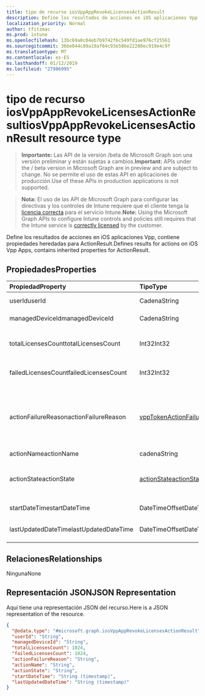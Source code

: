 ```yaml
---
title: tipo de recurso iosVppAppRevokeLicensesActionResult
description: Define los resultados de acciones en iOS aplicaciones Vpp, contiene propiedades heredadas para ActionResult.
localization_priority: Normal
author: tfitzmac
ms.prod: intune
ms.openlocfilehash: 13bc69a0c04eb7b9742f6c549fd1ae976cf25561
ms.sourcegitcommit: 36be044c89a19af84c93e586e22200ec919e4c9f
ms.translationtype: MT
ms.contentlocale: es-ES
ms.lasthandoff: 01/12/2019
ms.locfileid: "27986995"
---
```

# <a name="iosvppapprevokelicensesactionresult-resource-type"></a><span data-ttu-id="7ef8b-103">tipo de recurso iosVppAppRevokeLicensesActionResult</span><span class="sxs-lookup"><span data-stu-id="7ef8b-103">iosVppAppRevokeLicensesActionResult resource type</span></span>

> <span data-ttu-id="7ef8b-104">**Importante:** Las API de la versión /beta de Microsoft Graph son una versión preliminar y están sujetas a cambios.</span><span class="sxs-lookup"><span data-stu-id="7ef8b-104">**Important:** APIs under the / beta version in Microsoft Graph are in preview and are subject to change.</span></span> <span data-ttu-id="7ef8b-105">No se permite el uso de estas API en aplicaciones de producción.</span><span class="sxs-lookup"><span data-stu-id="7ef8b-105">Use of these APIs in production applications is not supported.</span></span>

> <span data-ttu-id="7ef8b-106">**Nota:** El uso de las API de Microsoft Graph para configurar las directivas y los controles de Intune requiere que el cliente tenga la [licencia correcta](https://go.microsoft.com/fwlink/?linkid=839381) para el servicio Intune.</span><span class="sxs-lookup"><span data-stu-id="7ef8b-106">**Note:** Using the Microsoft Graph APIs to configure Intune controls and policies still requires that the Intune service is [correctly licensed](https://go.microsoft.com/fwlink/?linkid=839381) by the customer.</span></span>

<span data-ttu-id="7ef8b-107">Define los resultados de acciones en iOS aplicaciones Vpp, contiene propiedades heredadas para ActionResult.</span><span class="sxs-lookup"><span data-stu-id="7ef8b-107">Defines results for actions on iOS Vpp Apps, contains inherited properties for ActionResult.</span></span>
## <a name="properties"></a><span data-ttu-id="7ef8b-108">Propiedades</span><span class="sxs-lookup"><span data-stu-id="7ef8b-108">Properties</span></span>
|<span data-ttu-id="7ef8b-109">Propiedad</span><span class="sxs-lookup"><span data-stu-id="7ef8b-109">Property</span></span>|<span data-ttu-id="7ef8b-110">Tipo</span><span class="sxs-lookup"><span data-stu-id="7ef8b-110">Type</span></span>|<span data-ttu-id="7ef8b-111">Descripción</span><span class="sxs-lookup"><span data-stu-id="7ef8b-111">Description</span></span>|
|:---|:---|:---|
|<span data-ttu-id="7ef8b-112">userId</span><span class="sxs-lookup"><span data-stu-id="7ef8b-112">userId</span></span>|<span data-ttu-id="7ef8b-113">Cadena</span><span class="sxs-lookup"><span data-stu-id="7ef8b-113">String</span></span>|<span data-ttu-id="7ef8b-114">Identificador de usuario asociado con la acción.</span><span class="sxs-lookup"><span data-stu-id="7ef8b-114">UserId associated with the action.</span></span>|
|<span data-ttu-id="7ef8b-115">managedDeviceId</span><span class="sxs-lookup"><span data-stu-id="7ef8b-115">managedDeviceId</span></span>|<span data-ttu-id="7ef8b-116">Cadena</span><span class="sxs-lookup"><span data-stu-id="7ef8b-116">String</span></span>|<span data-ttu-id="7ef8b-117">DeviceId asociado con la acción.</span><span class="sxs-lookup"><span data-stu-id="7ef8b-117">DeviceId associated with the action.</span></span>|
|<span data-ttu-id="7ef8b-118">totalLicensesCount</span><span class="sxs-lookup"><span data-stu-id="7ef8b-118">totalLicensesCount</span></span>|<span data-ttu-id="7ef8b-119">Int32</span><span class="sxs-lookup"><span data-stu-id="7ef8b-119">Int32</span></span>|<span data-ttu-id="7ef8b-120">Un recuento del número de licencias para el que se ha intentado establecer revoke.</span><span class="sxs-lookup"><span data-stu-id="7ef8b-120">A count of the number of licenses for which revoke was attempted.</span></span>|
|<span data-ttu-id="7ef8b-121">failedLicensesCount</span><span class="sxs-lookup"><span data-stu-id="7ef8b-121">failedLicensesCount</span></span>|<span data-ttu-id="7ef8b-122">Int32</span><span class="sxs-lookup"><span data-stu-id="7ef8b-122">Int32</span></span>|<span data-ttu-id="7ef8b-123">Un recuento del número de licencias para qué revoke no se pudo.</span><span class="sxs-lookup"><span data-stu-id="7ef8b-123">A count of the number of licenses for which revoke failed.</span></span>|
|<span data-ttu-id="7ef8b-124">actionFailureReason</span><span class="sxs-lookup"><span data-stu-id="7ef8b-124">actionFailureReason</span></span>|[<span data-ttu-id="7ef8b-125">vppTokenActionFailureReason</span><span class="sxs-lookup"><span data-stu-id="7ef8b-125">vppTokenActionFailureReason</span></span>](../resources/intune-shared-vpptokenactionfailurereason.md)|<span data-ttu-id="7ef8b-126">El motivo del error de acción de licencias revoke.</span><span class="sxs-lookup"><span data-stu-id="7ef8b-126">The reason for the revoke licenses action failure.</span></span> <span data-ttu-id="7ef8b-127">Los valores posibles son: `none`, `appleFailure`, `internalError`, `expiredVppToken` y `expiredApplePushNotificationCertificate`.</span><span class="sxs-lookup"><span data-stu-id="7ef8b-127">Possible values are: `none`, `appleFailure`, `internalError`, `expiredVppToken`, `expiredApplePushNotificationCertificate`.</span></span>|
|<span data-ttu-id="7ef8b-128">actionName</span><span class="sxs-lookup"><span data-stu-id="7ef8b-128">actionName</span></span>|<span data-ttu-id="7ef8b-129">cadena</span><span class="sxs-lookup"><span data-stu-id="7ef8b-129">String</span></span>|<span data-ttu-id="7ef8b-130">Nombre de acción</span><span class="sxs-lookup"><span data-stu-id="7ef8b-130">Action name</span></span>|
|<span data-ttu-id="7ef8b-131">actionState</span><span class="sxs-lookup"><span data-stu-id="7ef8b-131">actionState</span></span>|[<span data-ttu-id="7ef8b-132">actionState</span><span class="sxs-lookup"><span data-stu-id="7ef8b-132">actionState</span></span>](../resources/intune-shared-actionstate.md)|<span data-ttu-id="7ef8b-133">Estado de la acción.</span><span class="sxs-lookup"><span data-stu-id="7ef8b-133">State of the action.</span></span> <span data-ttu-id="7ef8b-134">Los valores posibles son: `none`, `pending`, `canceled`, `active`, `done`, `failed` y `notSupported`.</span><span class="sxs-lookup"><span data-stu-id="7ef8b-134">Possible values are: `none`, `pending`, `canceled`, `active`, `done`, `failed`, `notSupported`.</span></span>|
|<span data-ttu-id="7ef8b-135">startDateTime</span><span class="sxs-lookup"><span data-stu-id="7ef8b-135">startDateTime</span></span>|<span data-ttu-id="7ef8b-136">DateTimeOffset</span><span class="sxs-lookup"><span data-stu-id="7ef8b-136">DateTimeOffset</span></span>|<span data-ttu-id="7ef8b-137">Hora a la que se inició la acción</span><span class="sxs-lookup"><span data-stu-id="7ef8b-137">Time the action was initiated</span></span>|
|<span data-ttu-id="7ef8b-138">lastUpdatedDateTime</span><span class="sxs-lookup"><span data-stu-id="7ef8b-138">lastUpdatedDateTime</span></span>|<span data-ttu-id="7ef8b-139">DateTimeOffset</span><span class="sxs-lookup"><span data-stu-id="7ef8b-139">DateTimeOffset</span></span>|<span data-ttu-id="7ef8b-140">Hora en la que se actualizó por última vez el estado de la acción</span><span class="sxs-lookup"><span data-stu-id="7ef8b-140">Time the action state was last updated</span></span>|

## <a name="relationships"></a><span data-ttu-id="7ef8b-141">Relaciones</span><span class="sxs-lookup"><span data-stu-id="7ef8b-141">Relationships</span></span>
<span data-ttu-id="7ef8b-142">Ninguna</span><span class="sxs-lookup"><span data-stu-id="7ef8b-142">None</span></span>
## <a name="json-representation"></a><span data-ttu-id="7ef8b-143">Representación JSON</span><span class="sxs-lookup"><span data-stu-id="7ef8b-143">JSON Representation</span></span>
<span data-ttu-id="7ef8b-144">Aquí tiene una representación JSON del recurso.</span><span class="sxs-lookup"><span data-stu-id="7ef8b-144">Here is a JSON representation of the resource.</span></span>
<!-- {
  "blockType": "resource",
  "@odata.type": "microsoft.graph.iosVppAppRevokeLicensesActionResult"
}
-->
``` json
{
  "@odata.type": "#microsoft.graph.iosVppAppRevokeLicensesActionResult",
  "userId": "String",
  "managedDeviceId": "String",
  "totalLicensesCount": 1024,
  "failedLicensesCount": 1024,
  "actionFailureReason": "String",
  "actionName": "String",
  "actionState": "String",
  "startDateTime": "String (timestamp)",
  "lastUpdatedDateTime": "String (timestamp)"
}
```





